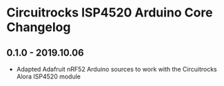 # Circuitrocks ISP4520 Arduino Core Changelog

## 0.1.0 - 2019.10.06

- Adapted Adafruit nRF52 Arduino sources to work with the Circuitrocks Alora ISP4520 module

